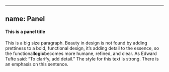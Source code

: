 
---
name: Panel
---
<div class="ui-panel">
  <div class="panel__title">
    <h4>This is a panel title</h4>
  </div>
  <div class="panel__body">
    <p>This is a big size paragraph. Beauty in design is not found by adding prettiness to a bold, functional design, it&rsquo;s adding detail to the essence, so the functional<strong>logic</strong>becomes more humane, refined, and clear. As Edward Tufte said: &ldquo;To clarify, add detail.&rdquo; The style for this text is strong. There is an emphasis on this sentence.</p>
  </div>
</div>